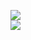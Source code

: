 [![](https://img.shields.io/badge/Made%20With-Github%20Spray-lightgrey.svg?style=for-the-badge&logo=github)](https://github.com/Annihil/github-spray#4025)  
[![](https://i.imgur.com/2DrTn0Z.gif)](https://github.com/Annihil/github-spray)
